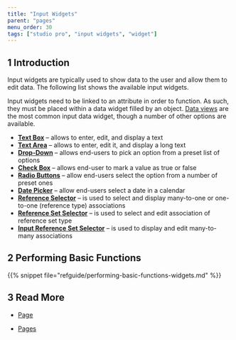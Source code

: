 ```yaml
---
title: "Input Widgets"
parent: "pages"
menu_order: 30
tags: ["studio pro", "input widgets", "widget"]
---
```


## 1 Introduction

Input widgets are typically used to show data to the user and allow them to edit data. The following list shows the available input widgets.

Input widgets need to be linked to an attribute in order to function. As such, they must be placed within a data widget filled by an object. [Data views](data-view) are the most common input data widget, though a number of other options are available.

*   [**Text Box**](text-box) – allows to enter, edit, and display a text
*   [**Text Area**](text-area) – allows to enter, edit it, and display a long text
*   [**Drop-Down**](drop_down) – allows end-users to pick an option from a preset list of options
*   [**Check Box**](check-box) – allows end-user to mark a value as true or false
*   [**Radio Buttons**](radio-buttons) – allow end-users select the option from a number of preset ones
*   [**Date Picker**](date-picker) – allow end-users select a date in a calendar
*   [**Reference Selector**](reference-selector) – is used to select and display many-to-one or one-to-one (reference type) associations
*   [**Reference Set Selector**](reference-set-selector) –  is used to select and edit association of reference set type 
*   [**Input Reference Set Selector**](input-reference-set-selector) – is used to display and edit many-to-many associations 

## 2 Performing Basic Functions

{{% snippet file="refguide/performing-basic-functions-widgets.md" %}}

## 3 Read More

* [Page](page)

* [Pages](pages)

  